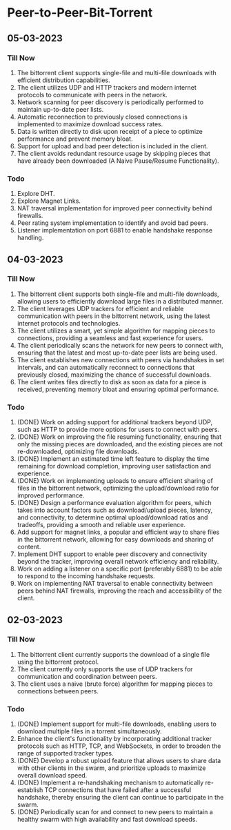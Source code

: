 # Peer-to-Peer-Bit-Torrent

## 05-03-2023
### Till Now
1. The bittorrent client supports single-file and multi-file downloads with efficient distribution capabilities.
2. The client utilizes UDP and HTTP trackers and modern internet protocols to communicate with peers in the network.
3. Network scanning for peer discovery is periodically performed to maintain up-to-date peer lists.
4. Automatic reconnection to previously closed connections is implemented to maximize download success rates.
5. Data is written directly to disk upon receipt of a piece to optimize performance and prevent memory bloat.
6. Support for upload and bad peer detection is included in the client.
7. The client avoids redundant resource usage by skipping pieces that have already been downloaded (A Naive Pause/Resume Functionality).

### Todo
1. Explore DHT.
2. Explore Magnet Links.
3. NAT traversal implementation for improved peer connectivity behind firewalls.
4. Peer rating system implementation to identify and avoid bad peers.
5. Listener implementation on port 6881 to enable handshake response handling.

## 04-03-2023
### Till Now
1. The bittorrent client supports both single-file and multi-file downloads, allowing users to efficiently download large files in a distributed manner.
2. The client leverages UDP trackers for efficient and reliable communication with peers in the bittorrent network, using the latest internet protocols and technologies.
3. The client utilizes a smart, yet simple algorithm for mapping pieces to connections, providing a seamless and fast experience for users.
4. The client periodically scans the network for new peers to connect with, ensuring that the latest and most up-to-date peer lists are being used.
5. The client establishes new connections with peers via handshakes in set intervals, and can automatically reconnect to connections that previously closed, maximizing the chance of successful downloads.
6. The client writes files directly to disk as soon as data for a piece is received, preventing memory bloat and ensuring optimal performance.
### Todo
1. (DONE) Work on adding support for additional trackers beyond UDP, such as HTTP to provide more options for users to connect with peers.
2. (DONE) Work on improving the file resuming functionality, ensuring that only the missing pieces are downloaded, and the existing pieces are not re-downloaded, optimizing file downloads.
3. (DONE) Implement an estimated time left feature to display the time remaining for download completion, improving user satisfaction and experience.
4. (DONE) Work on implementing uploads to ensure efficient sharing of files in the bittorrent network, optimizing the upload/download ratio for improved performance.
5. (DONE) Design a performance evaluation algorithm for peers, which takes into account factors such as download/upload pieces, latency, and connectivity, to determine optimal upload/download ratios and tradeoffs, providing a smooth and reliable user experience.
6. Add support for magnet links, a popular and efficient way to share files in the bittorrent network, allowing for easy downloads and sharing of content.
7. Implement DHT support to enable peer discovery and connectivity beyond the tracker, improving overall network efficiency and reliability.
8. Work on adding a listener on a specific port (preferably 6881) to be able to respond to the incoming handshake requests.
9. Work on implementing NAT traversal to enable connectivity between peers behind NAT firewalls, improving the reach and accessibility of the client.

## 02-03-2023
### Till Now
1. The bittorrent client currently supports the download of a single file using the bittorrent protocol.
2. The client currently only supports the use of UDP trackers for communication and coordination between peers.
3. The client uses a naive (brute force) algorithm for mapping pieces to connections between peers.
### Todo
1. (DONE) Implement support for multi-file downloads, enabling users to download multiple files in a torrent simultaneously. 
2. Enhance the client's functionality by incorporating additional tracker protocols such as HTTP, TCP, and WebSockets, in order to broaden the range of supported tracker types.
3. (DONE) Develop a robust upload feature that allows users to share data with other clients in the swarm, and prioritize uploads to maximize overall download speed.
4. (DONE) Implement a re-handshaking mechanism to automatically re-establish TCP connections that have failed after a successful handshake, thereby ensuring the client can continue to participate in the swarm.
5. (DONE) Periodically scan for and connect to new peers to maintain a healthy swarm with high availability and fast download speeds.